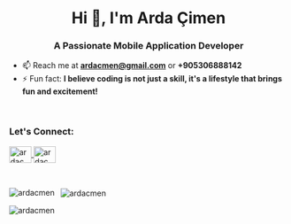 <h1 align="center">Hi 👋, I'm Arda Çimen</h1>
<h3 align="center">A Passionate Mobile Application Developer</h3>

- 📫 Reach me at **ardacmen@gmail.com** or **+905306888142**
- ⚡ Fun fact: **I believe coding is not just a skill, it's a lifestyle that brings fun and excitement!**

<br/>

<h3 align="left">Let's Connect:</h3>
<p align="left">
<a href="https://twitter.com/ardacmen1" target="blank">
  <img align="center" src="https://raw.githubusercontent.com/rahuldkjain/github-profile-readme-generator/master/src/images/icons/Social/twitter.svg" alt="ardacmen" height="30" width="40" />
</a>
<a href="https://www.linkedin.com/in/arda-emin-%C3%A7imen-54b72620b/" target="blank">
  <img align="center" src="https://raw.githubusercontent.com/rahuldkjain/github-profile-readme-generator/master/src/images/icons/Social/linked-in-alt.svg" alt="ardacmen" height="30" width="40" />
</a>
</p>

<br/>

<p>
  <img align="left" src="https://github-readme-stats.vercel.app/api/top-langs?username=ardacmen&show_icons=true&locale=en&layout=compact" alt="ardacmen" />
</p>

<p>&nbsp;
  <img align="center" src="https://github-readme-stats.vercel.app/api?username=ardacmen&show_icons=true&locale=en" alt="ardacmen" />
</p>

<p>
  <img align="center" src="https://github-readme-streak-stats.herokuapp.com/?user=ardacmen&" alt="ardacmen" />
</p>
